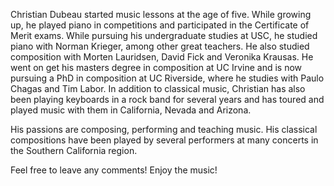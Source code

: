 Christian Dubeau started music lessons at the age of five. While growing up, he played piano in competitions and participated in the Certificate of Merit exams. While pursuing his undergraduate studies at USC, he studied piano with Norman Krieger, among other great teachers. He also studied composition with Morten Lauridsen, David Fick and Veronika Krausas. He went on get his masters degree in composition at UC Irvine and is now pursuing a PhD in composition at UC Riverside, where he studies with Paulo Chagas and Tim Labor. In addition to classical music, Christian has also been playing keyboards in a rock band for several years and has toured and played music with them in California, Nevada and Arizona. 

His passions are composing, performing and teaching music. His classical compositions have been played by several performers at many concerts in the Southern California region. 

Feel free to leave any comments! Enjoy the music!